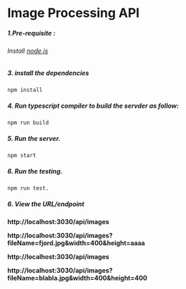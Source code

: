 # Image Processing API

##### 1.**Pre-requisite** :
###### Install [node.js](https://nodejs.org/)

##### 3. install the dependencies
```
npm install
```
##### 4. Run typescript compiler to build the servder as follow:
```
npm run build
```

##### 5. Run the server.
```
npm start
```

##### 6. Run the testing.
```
npm run test.
```

#####  6. View the URL/endpoint
**http://localhost:3030/api/images**

**http://localhost:3030/api/images?fileName=fjord.jpg&width=400&height=aaaa**

**http://localhost:3030/api/images**

**http://localhost:3030/api/images?fileName=blabla.jpg&width=400&height=400**
